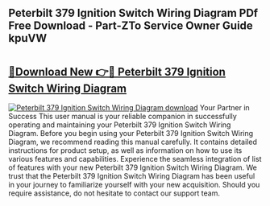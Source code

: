 ## Peterbilt 379 Ignition Switch Wiring Diagram PDf Free Download - Part-ZTo Service Owner Guide kpuVW

# <h2><a href="http://dfs5pck.blite.top/?on=Peterbilt+379+Ignition+Switch+Wiring+Diagram">🔗Download New 👉🔴 Peterbilt 379 Ignition Switch Wiring Diagram</a></h2>

[![Peterbilt 379 Ignition Switch Wiring Diagram download](https://i.imgur.com/lujVjoI.png)](http://dfs5pck.blite.top/?on=Peterbilt+379+Ignition+Switch+Wiring+Diagram)
Your Partner in Success This user manual is your reliable companion in successfully operating and maintaining your Peterbilt 379 Ignition Switch Wiring Diagram. Before you begin using your Peterbilt 379 Ignition Switch Wiring Diagram, we recommend reading this manual carefully. It contains detailed instructions for product setup, as well as information on how to use its various features and capabilities. Experience the seamless integration of list of features with your new Peterbilt 379 Ignition Switch Wiring Diagram. We trust that the Peterbilt 379 Ignition Switch Wiring Diagram has been useful in your journey to familiarize yourself with your new acquisition. Should you require assistance, do not hesitate to contact our support team.
